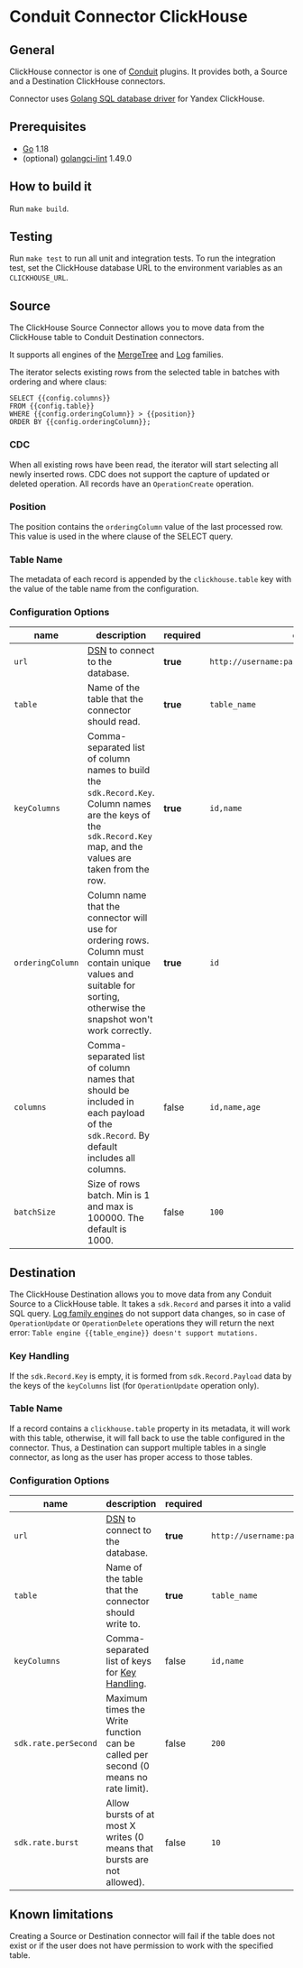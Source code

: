 # Conduit Connector ClickHouse

## General

ClickHouse connector is one of [Conduit](https://github.com/ConduitIO/conduit) plugins. It provides both, a Source and a
Destination ClickHouse connectors.

Connector uses [Golang SQL database driver](https://github.com/ClickHouse/clickhouse-go) for Yandex ClickHouse.

## Prerequisites

- [Go](https://go.dev/) 1.18
- (optional) [golangci-lint](https://github.com/golangci/golangci-lint) 1.49.0

## How to build it

Run `make build`.

## Testing

Run `make test` to run all unit and integration tests. To run the integration test, set the ClickHouse database URL to
the environment variables as an `CLICKHOUSE_URL`.

## Source

The ClickHouse Source Connector allows you to move data from the ClickHouse table to Conduit Destination connectors.

It supports all engines of the [MergeTree](https://clickhouse.com/docs/en/engines/table-engines/#mergetree)
and [Log](https://clickhouse.com/docs/en/engines/table-engines/#log) families.

The iterator selects existing rows from the selected table in batches with ordering and where claus:

```
SELECT {{config.columns}}
FROM {{config.table}}
WHERE {{config.orderingColumn}} > {{position}}
ORDER BY {{config.orderingColumn}};
```

### CDC

When all existing rows have been read, the iterator will start selecting all newly inserted rows. CDC does not support
the capture of updated or deleted operation. All records have an `OperationCreate` operation.

### Position

The position contains the `orderingColumn` value of the last processed row. This value is used in the where clause of
the SELECT query.

### Table Name

The metadata of each record is appended by the `clickhouse.table` key with the value of the table name from the
configuration.

### Configuration Options

| name             | description                                                                                                                                                         | required | example                                        |
|------------------|---------------------------------------------------------------------------------------------------------------------------------------------------------------------|----------|------------------------------------------------|
| `url`            | [DSN](https://github.com/ClickHouse/clickhouse-go#dsn) to connect to the database.                                                                                  | **true** | `http://username:password@host1:8123/database` |
| `table`          | Name of the table that the connector should read.                                                                                                                   | **true** | `table_name`                                   |
| `keyColumns`     | Comma-separated list of column names to build the `sdk.Record.Key`. Column names are the keys of the `sdk.Record.Key` map, and the values are taken from the row.   | **true** | `id,name`                                      |
| `orderingColumn` | Column name that the connector will use for ordering rows. Column must contain unique values and suitable for sorting, otherwise the snapshot won't work correctly. | **true** | `id`                                           |
| `columns`        | Comma-separated list of column names that should be included in each payload of the `sdk.Record`. By default includes all columns.                                  | false    | `id,name,age`                                  |
| `batchSize`      | Size of rows batch. Min is 1 and max is 100000. The default is 1000.                                                                                                | false    | `100`                                          |

## Destination

The ClickHouse Destination allows you to move data from any Conduit Source to a ClickHouse table. It takes
a `sdk.Record` and parses it into a valid SQL
query. [Log family engines](https://clickhouse.com/docs/en/engines/table-engines/#log) do not support data changes, so
in case of `OperationUpdate` or `OperationDelete` operations they will return the next
error: `Table engine {{table_engine}} doesn't support mutations.`

### Key Handling

If the `sdk.Record.Key` is empty, it is formed from `sdk.Record.Payload` data by the keys of the `keyColumns` list (for
`OperationUpdate` operation only).

### Table Name

If a record contains a `clickhouse.table` property in its metadata, it will work with this table, otherwise, it will
fall back to use the table configured in the connector. Thus, a Destination can support multiple tables in a single
connector, as long as the user has proper access to those tables.

### Configuration Options

| name                 | description                                                                        | required | example                                        |
|----------------------|------------------------------------------------------------------------------------|----------|------------------------------------------------|
| `url`                | [DSN](https://github.com/ClickHouse/clickhouse-go#dsn) to connect to the database. | **true** | `http://username:password@host1:8123/database` |
| `table`              | Name of the table that the connector should write to.                              | **true** | `table_name`                                   |
| `keyColumns`         | Comma-separated list of keys for [Key Handling](#key-handling).                    | false    | `id,name`                                      |
| `sdk.rate.perSecond` | Maximum times the Write function can be called per second (0 means no rate limit). | false    | `200`                                          |
| `sdk.rate.burst`     | Allow bursts of at most X writes (0 means that bursts are not allowed).            | false    | `10`                                           |

## Known limitations

Creating a Source or Destination connector will fail if the table does not exist or if the user does not have permission
to work with the specified table.
